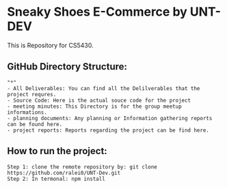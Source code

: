 # Sneaky Shoes E-Commerce by UNT-DEV
This is Repository for CS5430.

## GitHub Directory Structure:
    "*" 
    - All Deliverables: You can find all the Delilverables that the project requres.
    - Source Code: Here is the actual souce code for the project
    - meeting minutes: This Directory is for the group meetup informations.
    - planning documents: Any planning or Information gathering reports can be found here.
    - project reports: Reports regarding the project can be find here.

## How to run the project:

    Step 1: clone the remote repository by: git clone https://github.com/ralei0/UNT-Dev.git
    Step 2: In termonal: npm install
   

